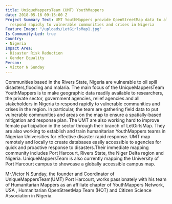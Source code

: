 ```yaml
---
title: UniqueMappersTeam (UMT) YouthMappers
date: 2018-05-16 09:15:00 Z
Project Summary Text: UMT YouthMappers provide OpenStreetMap data to allow stakeholders
  respond rapidly to vulnerable communities and crises in Nigeria
Feature Image: "/uploads/LetGirlsMap1.jpg"
Is Community-Led: true
Country:
- Nigeria
Impact Area:
- Disaster Risk Reduction
- Gender Equality
Person:
- Victor N Sunday
---
```


Communities based in the Rivers State, Nigeria are vulnerable to oil spill disasters,flooding and malaria. The main focus of the UniqueMappersTeam YouthMappers is to make geographic data readily available to researchers, the private sector, government agencies, relief agencies and all stakeholders in Nigeria to respond rapidly to vulnerable communities and crises in the region. In particular, the team are gathering field data to put vulnerable communities and areas on the map to ensure a spatially-based mitigation and response plan. The UMT are also working hard to improve female participation in the sector through their branch of LetGirlsMap. They are also working to establish and train humanitarian YouthMappers teams in Nigerian Universities for effective disaster rapid response. UMT map remotely and locally to create databases easily accessible to agencies for quick and proactive response to disasters.Their immediate mapping community includes Port Harcourt, Rivers State, the Niger Delta region and Nigeria. UniqueMappersTeam  is also currently mapping the University of Port Harcourt campus to showcase a globally accessible campus map. 

Mr.Victor N.Sunday, the founder and Coordinator of UniqueMappersTeam(UMT) Port Harcourt, works passionately with his team of Humanitarian Mappers as an affiliate chapter of YouthMappers Network, USA , Humanitarian OpenStreetMap Team (HOT) and Citizen Science Association in Nigeria.